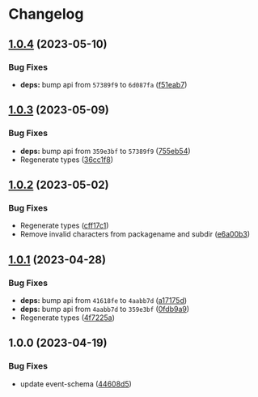 # Changelog

## [1.0.4](https://github.com/RedHatInsights/event-schemas-go/compare/v1.0.3...v1.0.4) (2023-05-10)


### Bug Fixes

* **deps:** bump api from `57389f9` to `6d087fa` ([f51eab7](https://github.com/RedHatInsights/event-schemas-go/commit/f51eab7fb856a2551644e214adcefd6974ad057d))

## [1.0.3](https://github.com/RedHatInsights/event-schemas-go/compare/v1.0.2...v1.0.3) (2023-05-09)


### Bug Fixes

* **deps:** bump api from `359e3bf` to `57389f9` ([755eb54](https://github.com/RedHatInsights/event-schemas-go/commit/755eb54f399c0db89284a1065e86ba6e227810d7))
* Regenerate types ([36cc1f8](https://github.com/RedHatInsights/event-schemas-go/commit/36cc1f8f2d6589de5d7d27f76ef804d967391d61))

## [1.0.2](https://github.com/RedHatInsights/event-schemas-go/compare/v1.0.1...v1.0.2) (2023-05-02)


### Bug Fixes

* Regenerate types ([cff17c1](https://github.com/RedHatInsights/event-schemas-go/commit/cff17c174acc8fb9a748831a5d7cbf8d64598eb6))
* Remove invalid characters from packagename and subdir ([e6a00b3](https://github.com/RedHatInsights/event-schemas-go/commit/e6a00b3876fef59ab9d192042b2312cf4e8a4e67))

## [1.0.1](https://github.com/RedHatInsights/event-schemas-go/compare/v1.0.0...v1.0.1) (2023-04-28)


### Bug Fixes

* **deps:** bump api from `41618fe` to `4aabb7d` ([a17175d](https://github.com/RedHatInsights/event-schemas-go/commit/a17175de6e75360ab481bed5fd3df82da869b756))
* **deps:** bump api from `4aabb7d` to `359e3bf` ([0fdb9a9](https://github.com/RedHatInsights/event-schemas-go/commit/0fdb9a9b227e7c32e7d26708c433e4d96dc85ed6))
* Regenerate types ([4f7225a](https://github.com/RedHatInsights/event-schemas-go/commit/4f7225a12d2e05712ad75847f5fe89b2f57c314a))

## 1.0.0 (2023-04-19)


### Bug Fixes

* update event-schema ([44608d5](https://github.com/RedHatInsights/event-schemas-go/commit/44608d579ead38bd028d207f178049ab044f1d26))

